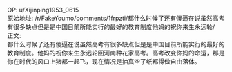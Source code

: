 
OP: u/Xijinping1953_0615  
原始地址: /r/FakeYoumo/comments/1frpzti/都什么时候了还有傻逼在说虽然高考有很多缺点但是是中国目前所能实行的最好的教育制度他妈的祝你来生永远轮/  
正文:  
都什么时候了还有傻逼在说虽然高考有很多缺点但是是中国目前所能实行的最好的教育制度。他妈的祝你来生永远轮回河南种花家高考。高考改变你妈的命运，那是你在时代的风口上猪都一起飞，现在情况是抽真空了纸都得做自由落体。  

